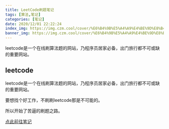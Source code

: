 ```yaml
---
title: LeetCode刷题笔记
tags: [算法,笔记]
categories: [笔记]
date: 2020/12/01 22:22:24
index_img: https://img.czm.cool/cover/%E6%B4%9B%E5%A4%A9%E4%BE%9D%E8%B4%BA%E6%96%B0%E6%98%A5.png
banner_img: https://img.czm.cool/cover/%E6%B4%9B%E5%A4%A9%E4%BE%9D%E8%B4%BA%E6%96%B0%E6%98%A5.png
---
```


leetcode是一个在线刷算法题的网站，乃程序员居家必备，出门旅行都不可或缺的重要网站。

<!--more-->

## leetcode

leetcode是一个在线刷算法题的网站，乃程序员居家必备，出门旅行都不可或缺的重要网站。

要想找个好工作，不刷刷leetcode那是不可能的。

所以开始了苦逼的刷题之路。

[点此前往笔记](https://leetcode.czm.cool)